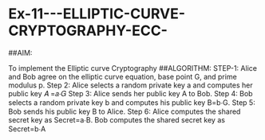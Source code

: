 # Ex-11---ELLIPTIC-CURVE-CRYPTOGRAPHY-ECC-
##AIM:

To implement the Elliptic curve Cryptography
##ALGORITHM:
STEP-1:
Alice and Bob agree on the elliptic curve equation, base point G, and prime modulus p.
Step 2:
Alice selects a random private key a and computes her public key 𝐴 =𝑎⋅𝐺
Step 3:
Alice sends her public key A to Bob.
Step 4:
Bob selects a random private key b and computes his public key B=b⋅G.
Step 5:
Bob sends his public key B to Alice.
Step 6:
Alice computes the shared secret key as Secret=a⋅B. Bob computes the shared secret key as
Secret=b⋅A
